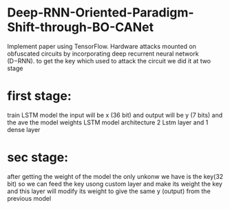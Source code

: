 # Deep-RNN-Oriented-Paradigm-Shift-through-BO-CANet
Implement paper using TensorFlow.
 Hardware attacks mounted on obfuscated circuits by
incorporating deep recurrent neural network (D−RNN).
to get the key which used to attack the circuit we did it at two stage 
# first stage:
train LSTM model the input will be x (36 bit) and output will be y (7 bits) and the ave the model weights 
LSTM model architecture 2 Lstm layer and 1 dense layer 
# sec stage:
after getting the weight of the model the only unkonw we have is the key(32 bit) so we can feed the key usong custom layer and make its weight the key and this layer will 
modify its weight to give the same y (output) from the previous model
